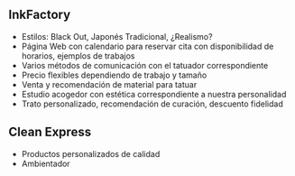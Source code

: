 ## InkFactory

- Estilos: Black Out, Japonés Tradicional, ¿Realismo?
- Página Web con calendario para reservar cita con disponibilidad de horarios, ejemplos de trabajos
- Varios métodos de comunicación con el tatuador correspondiente
- Precio flexibles dependiendo de trabajo y tamaño
- Venta y recomendación de material para tatuar
- Estudio acogedor con estética correspondiente a nuestra personalidad
- Trato personalizado, recomendación de curación, descuento fidelidad

## Clean Express

- Productos personalizados de calidad
- Ambientador
